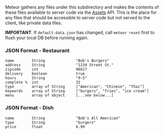 Meteor gathers any files under this subdirectory and makes the contents of these files available to server code via the [Assets](http://docs.meteor.com/#assets) API. This is the place for any files that should be accessible to server code but not served to the client, like private data files.

**IMPORTANT**: If `default-data.json` has changed, call `meteor reset` first to flush your local DB before running again.

### JSON Format - Restaurant

	name		String				"Bob's Burgers"
	address		String				"1234 Street St."
	zipcode		int					96817
	delivery	boolean				true
	hours		String				"9-5"
	complete %	int					32
	type		array of String		["American", "Chinese", "Thai"]
	keywords	array of String		["burgers", "fries", "ice cream"]
	menu		array of object		[...see below...]

### JSON Format - Dish

	name		String				"Bob's All American"
	type		String 				"burgers"
	price		float				6.99